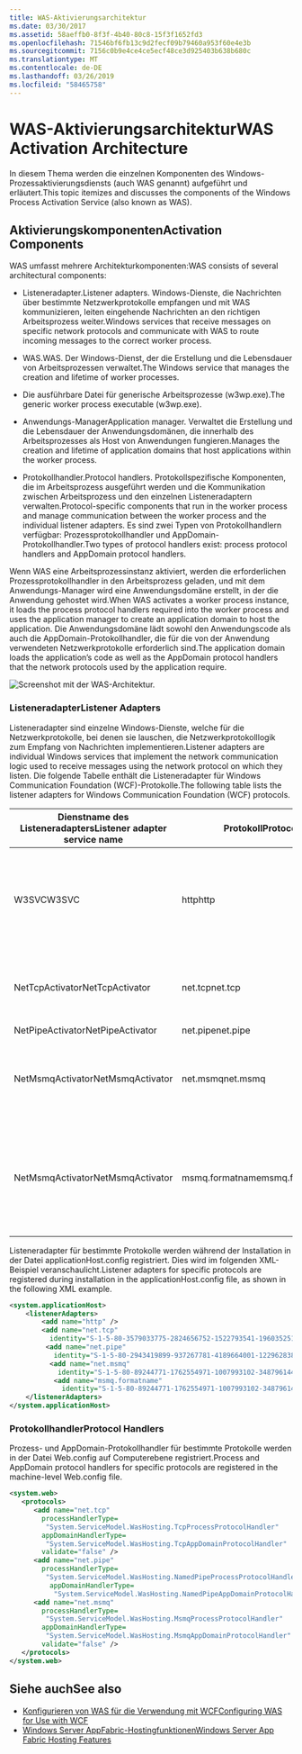 ```yaml
---
title: WAS-Aktivierungsarchitektur
ms.date: 03/30/2017
ms.assetid: 58aeffb0-8f3f-4b40-80c8-15f3f1652fd3
ms.openlocfilehash: 71546bf6fb13c9d2fecf09b79460a953f60e4e3b
ms.sourcegitcommit: 7156c0b9e4ce4ce5ecf48ce3d925403b638b680c
ms.translationtype: MT
ms.contentlocale: de-DE
ms.lasthandoff: 03/26/2019
ms.locfileid: "58465758"
---
```

# <a name="was-activation-architecture"></a><span data-ttu-id="2cccb-102">WAS-Aktivierungsarchitektur</span><span class="sxs-lookup"><span data-stu-id="2cccb-102">WAS Activation Architecture</span></span>
<span data-ttu-id="2cccb-103">In diesem Thema werden die einzelnen Komponenten des Windows-Prozessaktivierungsdiensts (auch WAS genannt) aufgeführt und erläutert.</span><span class="sxs-lookup"><span data-stu-id="2cccb-103">This topic itemizes and discusses the components of the Windows Process Activation Service (also known as WAS).</span></span>  
  
## <a name="activation-components"></a><span data-ttu-id="2cccb-104">Aktivierungskomponenten</span><span class="sxs-lookup"><span data-stu-id="2cccb-104">Activation Components</span></span>  
 <span data-ttu-id="2cccb-105">WAS umfasst mehrere Architekturkomponenten:</span><span class="sxs-lookup"><span data-stu-id="2cccb-105">WAS consists of several architectural components:</span></span>  
  
-   <span data-ttu-id="2cccb-106">Listeneradapter.</span><span class="sxs-lookup"><span data-stu-id="2cccb-106">Listener adapters.</span></span> <span data-ttu-id="2cccb-107">Windows-Dienste, die Nachrichten über bestimmte Netzwerkprotokolle empfangen und mit WAS kommunizieren, leiten eingehende Nachrichten an den richtigen Arbeitsprozess weiter.</span><span class="sxs-lookup"><span data-stu-id="2cccb-107">Windows services that receive messages on specific network protocols and communicate with WAS to route incoming messages to the correct worker process.</span></span>  
  
-   <span data-ttu-id="2cccb-108">WAS.</span><span class="sxs-lookup"><span data-stu-id="2cccb-108">WAS.</span></span> <span data-ttu-id="2cccb-109">Der Windows-Dienst, der die Erstellung und die Lebensdauer von Arbeitsprozessen verwaltet.</span><span class="sxs-lookup"><span data-stu-id="2cccb-109">The Windows service that manages the creation and lifetime of worker processes.</span></span>  
  
-   <span data-ttu-id="2cccb-110">Die ausführbare Datei für generische Arbeitsprozesse (w3wp.exe).</span><span class="sxs-lookup"><span data-stu-id="2cccb-110">The generic worker process executable (w3wp.exe).</span></span>  
  
-   <span data-ttu-id="2cccb-111">Anwendungs-Manager</span><span class="sxs-lookup"><span data-stu-id="2cccb-111">Application manager.</span></span> <span data-ttu-id="2cccb-112">Verwaltet die Erstellung und die Lebensdauer der Anwendungsdomänen, die innerhalb des Arbeitsprozesses als Host von Anwendungen fungieren.</span><span class="sxs-lookup"><span data-stu-id="2cccb-112">Manages the creation and lifetime of application domains that host applications within the worker process.</span></span>  
  
-   <span data-ttu-id="2cccb-113">Protokollhandler.</span><span class="sxs-lookup"><span data-stu-id="2cccb-113">Protocol handlers.</span></span> <span data-ttu-id="2cccb-114">Protokollspezifische Komponenten, die im Arbeitsprozess ausgeführt werden und die Kommunikation zwischen Arbeitsprozess und den einzelnen Listeneradaptern verwalten.</span><span class="sxs-lookup"><span data-stu-id="2cccb-114">Protocol-specific components that run in the worker process and manage communication between the worker process and the individual listener adapters.</span></span> <span data-ttu-id="2cccb-115">Es sind zwei Typen von Protokollhandlern verfügbar: Prozessprotokollhandler und AppDomain-Protokollhandler.</span><span class="sxs-lookup"><span data-stu-id="2cccb-115">Two types of protocol handlers exist: process protocol handlers and AppDomain protocol handlers.</span></span>  
  
 <span data-ttu-id="2cccb-116">Wenn WAS eine Arbeitsprozessinstanz aktiviert, werden die erforderlichen Prozessprotokollhandler in den Arbeitsprozess geladen, und mit dem Anwendungs-Manager wird eine Anwendungsdomäne erstellt, in der die Anwendung gehostet wird.</span><span class="sxs-lookup"><span data-stu-id="2cccb-116">When WAS activates a worker process instance, it loads the process protocol handlers required into the worker process and uses the application manager to create an application domain to host the application.</span></span> <span data-ttu-id="2cccb-117">Die Anwendungsdomäne lädt sowohl den Anwendungscode als auch die AppDomain-Protokollhandler, die für die von der Anwendung verwendeten Netzwerkprotokolle erforderlich sind.</span><span class="sxs-lookup"><span data-stu-id="2cccb-117">The application domain loads the application’s code as well as the AppDomain protocol handlers that the network protocols used by the application require.</span></span>  
  
 ![Screenshot mit der WAS-Architektur.](./media/was-activation-architecture/windows-process-application-service-architecture.gif)  
  
### <a name="listener-adapters"></a><span data-ttu-id="2cccb-119">Listeneradapter</span><span class="sxs-lookup"><span data-stu-id="2cccb-119">Listener Adapters</span></span>  
 <span data-ttu-id="2cccb-120">Listeneradapter sind einzelne Windows-Dienste, welche für die Netzwerkprotokolle, bei denen sie lauschen, die Netzwerkprotokolllogik zum Empfang von Nachrichten implementieren.</span><span class="sxs-lookup"><span data-stu-id="2cccb-120">Listener adapters are individual Windows services that implement the network communication logic used to receive messages using the network protocol on which they listen.</span></span> <span data-ttu-id="2cccb-121">Die folgende Tabelle enthält die Listeneradapter für Windows Communication Foundation (WCF)-Protokolle.</span><span class="sxs-lookup"><span data-stu-id="2cccb-121">The following table lists the listener adapters for Windows Communication Foundation (WCF) protocols.</span></span>  
  
|<span data-ttu-id="2cccb-122">Dienstname des Listeneradapters</span><span class="sxs-lookup"><span data-stu-id="2cccb-122">Listener adapter service name</span></span>|<span data-ttu-id="2cccb-123">Protokoll</span><span class="sxs-lookup"><span data-stu-id="2cccb-123">Protocol</span></span>|<span data-ttu-id="2cccb-124">Hinweise</span><span class="sxs-lookup"><span data-stu-id="2cccb-124">Notes</span></span>|  
|-----------------------------------|--------------|-----------|  
|<span data-ttu-id="2cccb-125">W3SVC</span><span class="sxs-lookup"><span data-stu-id="2cccb-125">W3SVC</span></span>|<span data-ttu-id="2cccb-126">http</span><span class="sxs-lookup"><span data-stu-id="2cccb-126">http</span></span>|<span data-ttu-id="2cccb-127">Allgemeine Komponente, die für IIS 7.0 und WCF-HTTP-Aktivierung bereitstellt.</span><span class="sxs-lookup"><span data-stu-id="2cccb-127">Common component that provides HTTP activation for both IIS 7.0 and WCF.</span></span>|  
|<span data-ttu-id="2cccb-128">NetTcpActivator</span><span class="sxs-lookup"><span data-stu-id="2cccb-128">NetTcpActivator</span></span>|<span data-ttu-id="2cccb-129">net.tcp</span><span class="sxs-lookup"><span data-stu-id="2cccb-129">net.tcp</span></span>|<span data-ttu-id="2cccb-130">Hängt vom NetTcpPortSharing-Dienst ab.</span><span class="sxs-lookup"><span data-stu-id="2cccb-130">Depends on the NetTcpPortSharing service.</span></span>|  
|<span data-ttu-id="2cccb-131">NetPipeActivator</span><span class="sxs-lookup"><span data-stu-id="2cccb-131">NetPipeActivator</span></span>|<span data-ttu-id="2cccb-132">net.pipe</span><span class="sxs-lookup"><span data-stu-id="2cccb-132">net.pipe</span></span>||  
|<span data-ttu-id="2cccb-133">NetMsmqActivator</span><span class="sxs-lookup"><span data-stu-id="2cccb-133">NetMsmqActivator</span></span>|<span data-ttu-id="2cccb-134">net.msmq</span><span class="sxs-lookup"><span data-stu-id="2cccb-134">net.msmq</span></span>|<span data-ttu-id="2cccb-135">Für die Verwendung mit WCF-basierten Message Queuing-Anwendungen.</span><span class="sxs-lookup"><span data-stu-id="2cccb-135">For use with WCF-based Message Queuing applications.</span></span>|  
|<span data-ttu-id="2cccb-136">NetMsmqActivator</span><span class="sxs-lookup"><span data-stu-id="2cccb-136">NetMsmqActivator</span></span>|<span data-ttu-id="2cccb-137">msmq.formatname</span><span class="sxs-lookup"><span data-stu-id="2cccb-137">msmq.formatname</span></span>|<span data-ttu-id="2cccb-138">Stellt Abwärtskompatibilität mit vorhandenen Message Queuing-Anwendungen bereit.</span><span class="sxs-lookup"><span data-stu-id="2cccb-138">Provides backwards compatibility with existing Message Queuing applications.</span></span>|  
  
 <span data-ttu-id="2cccb-139">Listeneradapter für bestimmte Protokolle werden während der Installation in der Datei applicationHost.config registriert. Dies wird im folgenden XML-Beispiel veranschaulicht.</span><span class="sxs-lookup"><span data-stu-id="2cccb-139">Listener adapters for specific protocols are registered during installation in the applicationHost.config file, as shown in the following XML example.</span></span>  
  
```xml  
<system.applicationHost>  
    <listenerAdapters>  
        <add name="http" />  
        <add name="net.tcp"   
          identity="S-1-5-80-3579033775-2824656752-1522793541-1960352512-462907086" />  
         <add name="net.pipe"   
           identity="S-1-5-80-2943419899-937267781-4189664001-1229628381-3982115073" />  
          <add name="net.msmq"   
            identity="S-1-5-80-89244771-1762554971-1007993102-348796144-2203111529" />  
           <add name="msmq.formatname"   
             identity="S-1-5-80-89244771-1762554971-1007993102-348796144-2203111529" />  
    </listenerAdapters>  
</system.applicationHost>  
```  
  
### <a name="protocol-handlers"></a><span data-ttu-id="2cccb-140">Protokollhandler</span><span class="sxs-lookup"><span data-stu-id="2cccb-140">Protocol Handlers</span></span>  
 <span data-ttu-id="2cccb-141">Prozess- und AppDomain-Protokollhandler für bestimmte Protokolle werden in der Datei Web.config auf Computerebene registriert.</span><span class="sxs-lookup"><span data-stu-id="2cccb-141">Process and AppDomain protocol handlers for specific protocols are registered in the machine-level Web.config file.</span></span>  
  
```xml  
<system.web>  
   <protocols>  
      <add name="net.tcp"   
        processHandlerType=  
         "System.ServiceModel.WasHosting.TcpProcessProtocolHandler"  
        appDomainHandlerType=  
         "System.ServiceModel.WasHosting.TcpAppDomainProtocolHandler"  
        validate="false" />  
      <add name="net.pipe"   
        processHandlerType=  
         "System.ServiceModel.WasHosting.NamedPipeProcessProtocolHandler"  
          appDomainHandlerType=  
           "System.ServiceModel.WasHosting.NamedPipeAppDomainProtocolHandler"/>  
      <add name="net.msmq"  
        processHandlerType=  
         "System.ServiceModel.WasHosting.MsmqProcessProtocolHandler"  
        appDomainHandlerType=  
         "System.ServiceModel.WasHosting.MsmqAppDomainProtocolHandler"  
        validate="false" />  
   </protocols>  
</system.web>  
```  
  
## <a name="see-also"></a><span data-ttu-id="2cccb-142">Siehe auch</span><span class="sxs-lookup"><span data-stu-id="2cccb-142">See also</span></span>
- [<span data-ttu-id="2cccb-143">Konfigurieren von WAS für die Verwendung mit WCF</span><span class="sxs-lookup"><span data-stu-id="2cccb-143">Configuring WAS for Use with WCF</span></span>](../../../../docs/framework/wcf/feature-details/configuring-the-wpa--service-for-use-with-wcf.md)
- [<span data-ttu-id="2cccb-144">Windows Server AppFabric-Hostingfunktionen</span><span class="sxs-lookup"><span data-stu-id="2cccb-144">Windows Server App Fabric Hosting Features</span></span>](https://go.microsoft.com/fwlink/?LinkId=201276)
